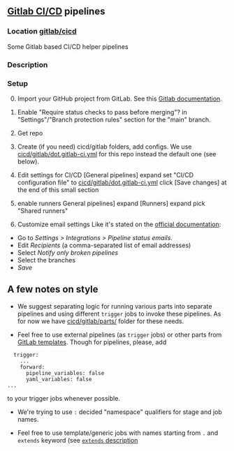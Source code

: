 ## [Gitlab CI/CD](https://docs.gitlab.com/ee/ci/) pipelines
### Location [gitlab/cicd](../gitlab/cicd)

Some Gitlab based CI/CD helper pipelines

### Description

### Setup
0) Import your GitHub project from GitLab.
See this [Gitlab documentation](https://docs.gitlab.com/ee/user/project/import/github.html).

1) Enable "Require status checks to pass before merging"? in "Settings"/"Branch protection rules" section for the "main" branch.

2) Get repo

3) Create (if you need)  cicd/gitlab folders, add configs.
We use [cicd/gitlab/dot.gitlab-ci.yml](../cicd/gitlab/dot.gitlab-ci.yml) for this repo instead the default one (see below).

4) Edit settings for CI/CD
[General pipelines] expand
set "CI/CD configuration file" to [cicd/gitlab/dot.gitlab-ci.yml](../cicd/gitlab/dot.gitlab-ci.yml)
click [Save changes] at the end of this small section

5) enable runners
General pipelines] expand
[Runners] expand
pick "Shared runners"

6) Customize email settings
Like it's stated on the [official documentation](https://docs.gitlab.com/ee/user/project/integrations/pipeline_status_emails.html):

* Go to *Settings > Integrations > Pipeline status emails*.
* Edit *Recipients* (a comma-separated list of email addresses)
* Select *Notify only broken pipelines*
* Select the branches
* *Save*

## A few notes on style

* We suggest separating logic for running various parts into separate pipelines and using different `trigger` jobs to invoke these pipelines.
As for now we have [cicd/gitlab/parts/](../cicd/gitlab/parts/) folder for these needs.

* Feel free to use external pipelines (as `trigger` jobs) or other parts from [GitLab templates](https://gitlab.com/gitlab-org/gitlab/-/tree/master/lib/gitlab/ci/templates). Though for pipelines, please, add 
```
  trigger:
    ...
    forward:
      pipeline_variables: false
      yaml_variables: false
...
```
to your trigger jobs whenever possible.

* We're trying to use `:` decided "namespace" qualifiers for stage and job names.

* Feel free to use template/generic jobs with names starting from `.` and `extends` keyword (see [`extends` description](https://docs.gitlab.com/ee/ci/yaml/#extends)


